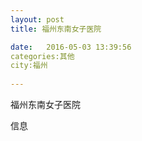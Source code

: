 ```yaml
--- 
layout: post 
title: 福州东南女子医院

date:   2016-05-03 13:39:56 
categories:其他  
city:福州
  
--- 
```

   
福州东南女子医院

信息


